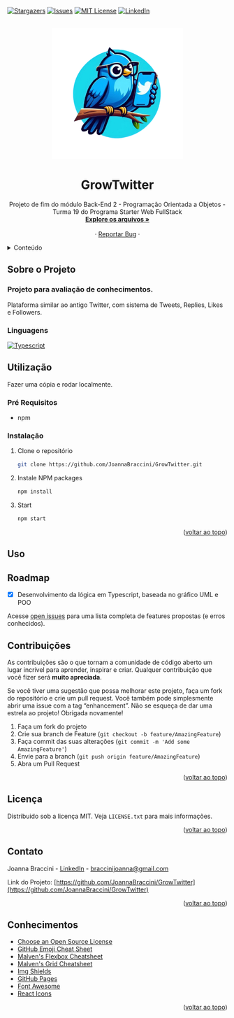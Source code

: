 <a name="readme-top"></a>

[![Stargazers][stars-shield]][stars-url]
[![Issues][issues-shield]][issues-url]
[![MIT License][license-shield]][license-url]
[![LinkedIn][linkedin-shield]][linkedin-url]

<!-- PROJECT LOGO -->
<br />
<div align="center">
  <a href="https://github.com/JoannaBraccini/GrowTwitter">
    <img src="assets/logo.png" alt="Logo" width="300">
  </a>

  <h1 align="center">GrowTwitter</h1>

  <p align="center">
    Projeto de fim do módulo Back-End 2 - Programação Orientada a Objetos - Turma 19 do Programa Starter Web FullStack
    <br />
    <a href="https://github.com/JoannaBraccini/GrowTwitter"><strong>Explore os arquivos »</strong></a>
    <br />
    <br />
    <!-- <a href="https://github.com/JoannaBraccini/GrowTwitter">Acessar Demonstração</a> -->
    ·
    <a href="https://github.com/JoannaBraccini/GrowTwitter/issues/new?labels=bug&template=bug-report---.md">Reportar Bug</a>
    ·
  </p>
</div>

<!-- TABLE OF CONTENTS -->
<details>
  <summary>Conteúdo</summary>
  <ol>
    <li>
      <a href="#about-the-project">Sobre o Projeto</a>
      <ul>
        <li><a href="#built-with">Linguagens</a></li>
      </ul>
    </li>
    <li>
      <a href="#getting-started">Utilização</a>
      <ul>
        <li><a href="#prerequisites">Pré Requisitos</a></li>
        <li><a href="#installation">Instalação</a></li>
      </ul>
    </li>
    <li><a href="#usage">Uso</a></li>
    <li><a href="#roadmap">Roadmap</a></li>
    <li><a href="#contributing">Contribuição</a></li>
    <li><a href="#license">Licença</a></li>
    <li><a href="#contact">Contato</a></li>
    <li><a href="#acknowledgments">Conhecimentos</a></li>
  </ol>
</details>

<!-- ABOUT THE PROJECT -->

## Sobre o Projeto

<!-- [![GrowTwitter Screen Shot][product-screenshot]](https://example.com) -->

### Projeto para avaliação de conhecimentos.
Plataforma similar ao antigo Twitter, com sistema de Tweets, Replies, Likes e Followers.

<!-- <p align="right">(<a href="#readme-top">voltar ao topo</a>)</p> -->

### Linguagens

[![Typescript][Typescript.org]][Typescript-url]

<!-- <p align="right">(<a href="#readme-top">voltar ao topo</a>)</p> -->

<!-- GETTING STARTED -->

## Utilização

Fazer uma cópia e rodar localmente.

### Pré Requisitos

- npm

### Instalação

1. Clone o repositório
   ```sh
   git clone https://github.com/JoannaBraccini/GrowTwitter.git
   ```
2. Instale NPM packages
   ```sh
   npm install
   ```
3. Start
   ```sh
   npm start
   ```

<p align="right">(<a href="#readme-top">voltar ao topo</a>)</p>

<!-- USAGE EXAMPLES -->

## Uso
<!--
Use this space to show useful examples of how a project can be used. Additional screenshots, code examples and demos work well in this space. You may also link to more resources.

_For more examples, please refer to the [Documentation](https://example.com)_

<p align="right">(<a href="#readme-top">voltar ao topo</a>)</p>
-->
<!-- ROADMAP -->

## Roadmap

- [x] Desenvolvimento da lógica em Typescript, baseada no gráfico UML e POO
<!-- - [ ] Add voltar ao topo links
- [ ] Add Additional Templates w/ Examples
- [ ] Add "components" document to easily copy & paste sections of the readme
- [ ] Multi-language Support
  - [ ] Chinese
  - [ ] Spanish
-->
Acesse [open issues](https://github.com/JoannaBraccini/Best-README-Template/issues) para uma lista completa de features propostas (e erros conhecidos).

<!-- <p align="right">(<a href="#readme-top">voltar ao topo</a>)</p> -->

<!-- CONTRIBUTING -->

## Contribuições

As contribuições são o que tornam a comunidade de código aberto um lugar incrível para aprender, inspirar e criar. Qualquer contribuição que você fizer será **muito apreciada**.

Se você tiver uma sugestão que possa melhorar este projeto, faça um fork do repositório e crie um pull request. Você também pode simplesmente abrir uma issue com a tag “enhancement”.
Não se esqueça de dar uma estrela ao projeto! Obrigada novamente!

1. Faça um fork do projeto
2. Crie sua branch de Feature (`git checkout -b feature/AmazingFeature`)
3. Faça commit das suas alterações (`git commit -m 'Add some AmazingFeature'`)
4. Envie para a branch (`git push origin feature/AmazingFeature`)
5. Abra um Pull Request

<p align="right">(<a href="#readme-top">voltar ao topo</a>)</p>

<!-- LICENSE -->

## Licença

Distribuido sob a licença MIT. Veja `LICENSE.txt` para mais informações.

<p align="right">(<a href="#readme-top">voltar ao topo</a>)</p>

<!-- CONTACT -->

## Contato

Joanna Braccini - [LinkedIn](https://www.linkedin.com/in/joannabraccini) - braccinijoanna@gmail.com

Link do Projeto: [https://github.com/JoannaBraccini/GrowTwitter](https://github.com/JoannaBraccini/GrowTwitter)

<p align="right">(<a href="#readme-top">voltar ao topo</a>)</p>

<!-- ACKNOWLEDGMENTS -->

## Conhecimentos

- [Choose an Open Source License](https://choosealicense.com)
- [GitHub Emoji Cheat Sheet](https://www.webpagefx.com/tools/emoji-cheat-sheet)
- [Malven's Flexbox Cheatsheet](https://flexbox.malven.co/)
- [Malven's Grid Cheatsheet](https://grid.malven.co/)
- [Img Shields](https://shields.io)
- [GitHub Pages](https://pages.github.com)
- [Font Awesome](https://fontawesome.com)
- [React Icons](https://react-icons.github.io/react-icons/search)

<p align="right">(<a href="#readme-top">voltar ao topo</a>)</p>

<!-- MARKDOWN LINKS & IMAGES -->

[stars-shield]: https://img.shields.io/github/stars/JoannaBraccini/GrowTwitter.svg?style=for-the-badge
[stars-url]: https://github.com/JoannaBraccini/GrowTwitter/stargazers
[issues-shield]: https://img.shields.io/github/issues/JoannaBraccini/GrowTwitter.svg?style=for-the-badge
[issues-url]: https://github.com/JoannaBraccini/GrowTwitter/issues
[license-shield]: https://img.shields.io/github/license/JoannaBraccini/GrowTwitter.svg?style=for-the-badge
[license-url]: https://github.com/JoannaBraccini/GrowTwitter/blob/master/LICENSE.txt
[linkedin-shield]: https://img.shields.io/badge/-LinkedIn-black.svg?style=for-the-badge&logo=linkedin&colorB=555
[linkedin-url]: https://linkedin.com/in/JoannaBraccini
[product-screenshot]: assets/screenshot.png
[Next.js]: https://img.shields.io/badge/next.js-000000?style=for-the-badge&logo=nextdotjs&logoColor=white
[Next-url]: https://nextjs.org/
[React.js]: https://img.shields.io/badge/React-20232A?style=for-the-badge&logo=react&logoColor=61DAFB
[React-url]: https://reactjs.org/
[Vue.js]: https://img.shields.io/badge/Vue.js-35495E?style=for-the-badge&logo=vuedotjs&logoColor=4FC08D
[Vue-url]: https://vuejs.org/
[Angular.io]: https://img.shields.io/badge/Angular-DD0031?style=for-the-badge&logo=angular&logoColor=white
[Angular-url]: https://angular.io/
[Svelte.dev]: https://img.shields.io/badge/Svelte-4A4A55?style=for-the-badge&logo=svelte&logoColor=FF3E00
[Svelte-url]: https://svelte.dev/
[Laravel.com]: https://img.shields.io/badge/Laravel-FF2D20?style=for-the-badge&logo=laravel&logoColor=white
[Laravel-url]: https://laravel.com
[Bootstrap.com]: https://img.shields.io/badge/Bootstrap-563D7C?style=for-the-badge&logo=bootstrap&logoColor=white
[Bootstrap-url]: https://getbootstrap.com
[JQuery.com]: https://img.shields.io/badge/jQuery-0769AD?style=for-the-badge&logo=jquery&logoColor=white
[JQuery-url]: https://jquery.com
[Typescript.org]: https://img.shields.io/badge/TypeScript-007ACC?style=for-the-badge&logo=typescript&logoColor=white
[Typescript-url]: https://www.typescriptlang.org
